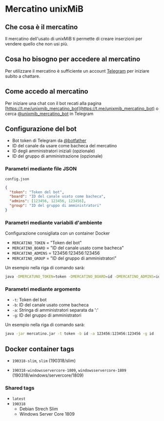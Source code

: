 # Mercatino unixMiB

## Che cosa è il mercatino

Il mercatino dell'usato di unixMiB ti permette di creare inserzioni per vendere quello che non usi più.

## Cosa ho bisogno per accedere al mercatino

Per utilizzare il mercatino è sufficiente un account [Telegram](https://telegram.org/) per iniziare subito a chattare.

## Come accedo al mercatino

Per iniziare una chat con il bot recati alla pagina [https://t.me/unixmib_mercatino_bot](https://t.me/unixmib_mercatino_bot) o cerca [@unixmib_mercatino_bot](https://t.me/unixmib_mercatino_bot) in Telegram

## Configurazione del bot

- Bot token di Telegram da [@botfather](https://t.me/botfather)
- ID del canale da usare come bacheca del mercatino
- ID degli amministratori iniziali (opzionale)
- ID del gruppo di amministrazione (opzionale)


### Parametri mediante file JSON

`config.json`

```json
{
  "token": "Token del bot",
  "board": "ID del canale usato come bacheca",
  "admins": [123456, 123456, 123456],
  "group": "ID del gruppo di amministratori"
}
```

### Parametri mediante variabili d'ambiente

Configurazione consigliata con un container Docker

- `MERCATINO_TOKEN` = "Token del bot"
- `MERCATINO_BOARD` = "ID del canale usato come bacheca"
- `MERCATINO_ADMINS` = 123456:123456:123456
- `MERCATINO_GROUP` = "ID del gruppo di amministratori"

Un esempio nella riga di comando sarà:

```bash
java -DMERCATUNO_TOKEN=token -DMERCATINO_BOARD=id -DMERCATINO_ADMINS=id:id:id -DMERCATINO_GROUP=id -jar mercatino.jar
```

### Parametri mediante argomento

- `-t`: Token del bot 
- `-b`: ID del canale usato come bacheca
- `-a`: Stringa di amministratori separata da ':'
- `-g`: ID del gruppo di amministratori

Un esempio nella riga di comando sarà:

```bash
java -jar mercatino.jar -t token -b id -a 123456:123456:123456 -g id
```

## Docker container tags

-  `190318-slim`, `slim` (190318/slim)

-  `190318-windowsservercore-1809`, `windowsservercore-1809` (190318/windows/servercore/1809)

### Shared tags

- `latest`
- `190318`
  - Debian Strech Slim
  - Windows Server Core 1809
